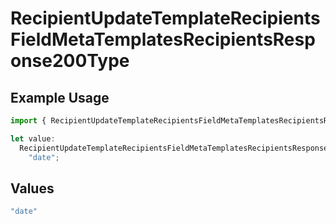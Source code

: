 # RecipientUpdateTemplateRecipientsFieldMetaTemplatesRecipientsResponse200Type

## Example Usage

```typescript
import { RecipientUpdateTemplateRecipientsFieldMetaTemplatesRecipientsResponse200Type } from "@documenso/sdk-typescript/models/operations";

let value:
  RecipientUpdateTemplateRecipientsFieldMetaTemplatesRecipientsResponse200Type =
    "date";
```

## Values

```typescript
"date"
```